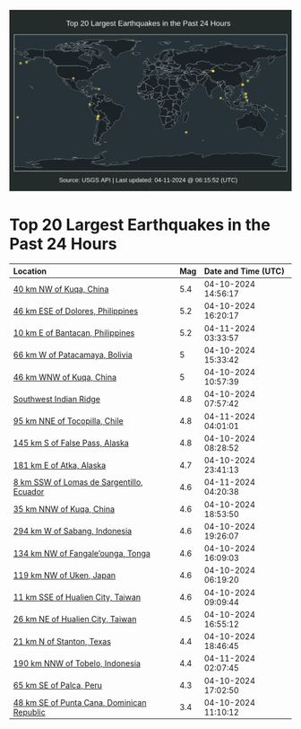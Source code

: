 ![Map](./map.png)

# Top 20 Largest Earthquakes in the Past 24 Hours

| Location | Mag | Date and Time (UTC) |
|:---|:---|:---|
| [40 km NW of Kuqa, China](https://earthquake.usgs.gov/earthquakes/eventpage/us7000mb76) | 5.4 | 04-10-2024 14:56:17 |
| [46 km ESE of Dolores, Philippines](https://earthquake.usgs.gov/earthquakes/eventpage/us7000mb7s) | 5.2 | 04-10-2024 16:20:17 |
| [10 km E of Bantacan, Philippines](https://earthquake.usgs.gov/earthquakes/eventpage/us7000mbbc) | 5.2 | 04-11-2024 03:33:57 |
| [66 km W of Patacamaya, Bolivia](https://earthquake.usgs.gov/earthquakes/eventpage/us7000mb79) | 5 | 04-10-2024 15:33:42 |
| [46 km WNW of Kuqa, China](https://earthquake.usgs.gov/earthquakes/eventpage/us7000mb69) | 5 | 04-10-2024 10:57:39 |
| [Southwest Indian Ridge](https://earthquake.usgs.gov/earthquakes/eventpage/us7000mb5u) | 4.8 | 04-10-2024 07:57:42 |
| [95 km NNE of Tocopilla, Chile](https://earthquake.usgs.gov/earthquakes/eventpage/us7000mbbh) | 4.8 | 04-11-2024 04:01:01 |
| [145 km S of False Pass, Alaska](https://earthquake.usgs.gov/earthquakes/eventpage/us7000mb5w) | 4.8 | 04-10-2024 08:28:52 |
| [181 km E of Atka, Alaska](https://earthquake.usgs.gov/earthquakes/eventpage/us7000mbak) | 4.7 | 04-10-2024 23:41:13 |
| [8 km SSW of Lomas de Sargentillo, Ecuador](https://earthquake.usgs.gov/earthquakes/eventpage/us7000mbbj) | 4.6 | 04-11-2024 04:20:38 |
| [35 km NNW of Kuqa, China](https://earthquake.usgs.gov/earthquakes/eventpage/us7000mb8u) | 4.6 | 04-10-2024 18:53:50 |
| [294 km W of Sabang, Indonesia](https://earthquake.usgs.gov/earthquakes/eventpage/us7000mb9c) | 4.6 | 04-10-2024 19:26:07 |
| [134 km NW of Fangale’ounga, Tonga](https://earthquake.usgs.gov/earthquakes/eventpage/us7000mb7p) | 4.6 | 04-10-2024 16:09:03 |
| [119 km NW of Uken, Japan](https://earthquake.usgs.gov/earthquakes/eventpage/us7000mb5l) | 4.6 | 04-10-2024 06:19:20 |
| [11 km SSE of Hualien City, Taiwan](https://earthquake.usgs.gov/earthquakes/eventpage/us7000mb67) | 4.6 | 04-10-2024 09:09:44 |
| [26 km NE of Hualien City, Taiwan](https://earthquake.usgs.gov/earthquakes/eventpage/us7000mb82) | 4.5 | 04-10-2024 16:55:12 |
| [21 km N of Stanton, Texas](https://earthquake.usgs.gov/earthquakes/eventpage/tx2024hcdm) | 4.4 | 04-10-2024 18:46:45 |
| [190 km NNW of Tobelo, Indonesia](https://earthquake.usgs.gov/earthquakes/eventpage/us7000mbb6) | 4.4 | 04-11-2024 02:07:45 |
| [65 km SE of Palca, Peru](https://earthquake.usgs.gov/earthquakes/eventpage/us7000mb83) | 4.3 | 04-10-2024 17:02:50 |
| [48 km SE of Punta Cana, Dominican Republic](https://earthquake.usgs.gov/earthquakes/eventpage/pr71445313) | 3.4 | 04-10-2024 11:10:12 |
